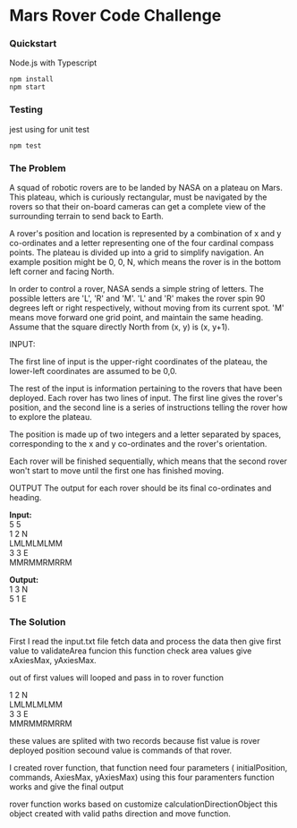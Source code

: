 # Mars Rover Code Challenge

### Quickstart

Node.js with Typescript

    npm install
    npm start

### Testing

jest using for unit test

    npm test

### The Problem

A squad of robotic rovers are to be landed by NASA on a plateau on Mars. This plateau, which is
curiously rectangular, must be navigated by the rovers so that their on-board cameras can get a
complete view of the surrounding terrain to send back to Earth.

A rover's position and location is represented by a combination of x and y co-ordinates and a letter
representing one of the four cardinal compass points. The plateau is divided up into a grid to simplify
navigation. An example position might be 0, 0, N, which means the rover is in the bottom left corner
and facing North.

In order to control a rover, NASA sends a simple string of letters. The possible letters are 'L', 'R' and 'M'.
'L' and 'R' makes the rover spin 90 degrees left or right respectively, without moving from its current
spot. 'M' means move forward one grid point, and maintain the same heading.
Assume that the square directly North from (x, y) is (x, y+1).

INPUT:

The first line of input is the upper-right coordinates of the plateau, the lower-left coordinates are
assumed to be 0,0.

The rest of the input is information pertaining to the rovers that have been deployed. Each rover has
two lines of input. The first line gives the rover's position, and the second line is a series of instructions
telling the rover how to explore the plateau.

The position is made up of two integers and a letter separated by spaces, corresponding to the x and y
co-ordinates and the rover's orientation.

Each rover will be finished sequentially, which means that the second rover won't start to move until
the first one has finished moving.

OUTPUT
The output for each rover should be its final co-ordinates and heading.

**Input:**  
5 5  
1 2 N  
LMLMLMLMM  
3 3 E  
MMRMMRMRRM

**Output:**  
1 3 N  
5 1 E

### The Solution

First I read the input.txt file fetch data and process the data then give first value to validateArea funcion this function check area values give xAxiesMax, yAxiesMax.

out of first values will looped and pass in to rover function

1 2 N  
LMLMLMLMM  
3 3 E  
MMRMMRMRRM

these values are splited with two records because fist value is rover deployed position secound value is commands of that rover.

I created rover function, that function need four parameters ( initialPosition, commands, AxiesMax, yAxiesMax) using this four paramenters function works and give the final output

rover function works based on customize calculationDirectionObject this object created with valid paths direction and move function.
